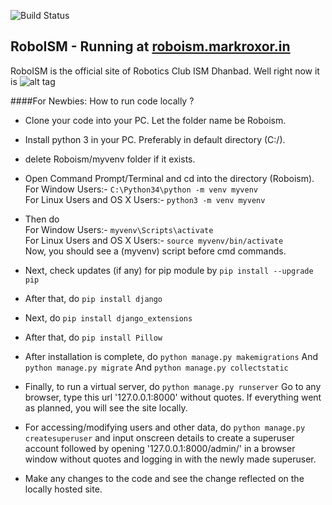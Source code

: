 ![Build Status](https://travis-ci.com/markroxor/Roboism.svg?token=FzX7CPA4K1qbQP1HdyLt&branch=master)


## RoboISM - Running at [roboism.markroxor.in](roboism.markroxor.in)

RoboISM is the official site of Robotics Club ISM Dhanbad. Well right now it is ![alt tag](https://encrypted-tbn1.gstatic.com/images?q=tbn:ANd9GcQpNgHwfZ40zcRFx2AJ-17aoqeQF9xR53Ho-dPXPh7mku_uaETCjg)


####For Newbies: How to run code locally ?
* Clone your code into your PC. Let the folder name be Roboism. 
* Install python 3 in your PC. Preferably in default directory (C:/).
* delete Roboism/myvenv folder if it exists.
* Open Command Prompt/Terminal and cd into the directory (Roboism). <br>
  For Window Users:-
  ```C:\Python34\python -m venv myvenv```<br>
  For Linux Users and OS X Users:-
  ```python3 -m venv myvenv```<br>

* Then do <br>
  For Window Users:- ```myvenv\Scripts\activate```<br>
  For Linux Users and OS X Users:-
  ```source myvenv/bin/activate``` <br>
  Now, you should see a (myvenv) script before cmd commands. <br>
  
* Next, check updates (if any) for pip module by
  ```pip install --upgrade pip```

* After that, do
  ```pip install django```
  
* Next, do 
  ```pip install django_extensions```
  
* After that, do
  ```pip install Pillow```

* After installation is complete, do
  ```python manage.py makemigrations```
  And 
  ```python manage.py migrate```
  And
  ```python manage.py collectstatic```

* Finally, to run a virtual server, do
  ```python manage.py runserver```
  Go to any browser, type this url '127.0.0.1:8000' without quotes. If everything went as planned, you will see the site       locally. <br>
  
* For accessing/modifying users and other data, do 
  ```python manage.py createsuperuser``` and input onscreen details to create a superuser account followed by opening           '127.0.0.1:8000/admin/' in a browser window without quotes and logging in with the newly made superuser.
  
* Make any changes to the code and see the change reflected on the locally hosted site. 



